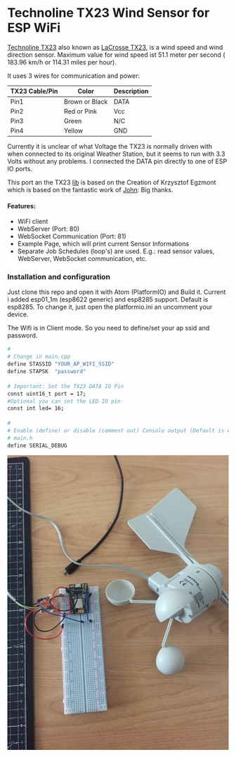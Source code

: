 # Technoline TX23 Wind Sensor for ESP WiFi

[Technoline TX23] also known as [LaCrosse TX23], is  a wind speed and wind direction sensor. Maximum value for wind speed ist 51.1 meter per second ( 183.96 km/h or 114.31 miles per hour).

It uses 3 wires for communication and power:

| TX23 Cable/Pin   | Color           | Description |
|------            | --------------- | -----------
|Pin1	             | Brown or Black	 | DATA
|Pin2	             | Red or Pink 		 | Vcc
|Pin3	             | Green					 | N/C
|Pin4	             | Yellow				   | GND


Currently it is unclear of what Voltage the TX23 is normally driven with when connected to its original Weather Station, but it seems to run with 3.3 Volts without any problems. I connected
the DATA pin directly to one of ESP IO ports.

This port an the TX23 [lib] is based on the Creation of Krzysztof Egzmont which is based on the fantastic work of [John]: Big thanks.

#### Features:
- WiFi client
- WebServer (Port: 80)
- WebSocket Communication (Port: 81)
- Example Page, which will print current Sensor Informations
- Separate Job Schedules (loop's) are used. E.g.: read sensor values,  WebServer, WebSocket communication, etc.

### Installation and configuration
Just clone this repo and open it with Atom (PlatformIO) and Build it. Current i added esp01_1m (esp8622 generic) and esp8285 support. Default is esp8285. To change it, just open the platformio.ini an uncomment your device.

The Wifi is in Client mode. So you need to define/set your ap ssid and password.
```sh
#
# Change in main.cpp
define STASSID "YOUR_AP_WIFI_SSID"
define STAPSK  "password"

# Important: Set the TX23 DATA IO Pin
const uint16_t port = 17;
#Optional you can set the LED IO pin
const int led= 16;

#
# Enable (define) or disable (comment out) Console output (Default is enabled!)
# main.h
define SERIAL_DEBUG
```


![Alt Text](doc/TechnolineTX23_ESP82xx.JPG)

[John]: <https://www.john.geek.nz/2012/08/la-crosse-tx23u-anemometer-communication-protocol/>
[lib]: <https://github.com/egzumer/Arduino-LaCrosse-TX23-Library>
[LaCrosse TX23]: https://www.lacrossetechnology.com/tx23-wind-sensor
[Technoline TX23]: https://www.lacrossetechnology.com/tx23-wind-sensor
